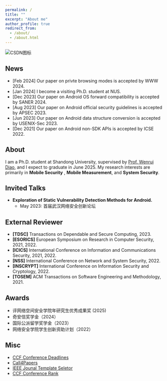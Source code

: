 ```yaml
---
permalink: /
title: ""
excerpt: "About me"
author_profile: true
redirect_from: 
  - /about/
  - /about.html
---
```


![CSDN图标](images/site-logo.png)

## News
- [Feb 2024] Our paper on privte browsing modes is accepted by WWW 2024.
- [Jan 2024] I become a visiting Ph.D. student at NUS.
- [Dec 2023] Our paper on Android OS forward compatibility is accepted by SANER 2024.
- [Aug 2023] Our paper on Android official security guidelines is accepted by APSEC 2023.
- [Jun 2023] Our paper on Android data structure conversion is accepted by USENIX-Sec 2023.
- [Dec 2021] Our paper on Android non-SDK APIs is accepted by ICSE 2022.

## About
 I am a Ph.D. student at Shandong University, supervised by [Prof. Wenrui Diao](https://diaowenrui.github.io/), and I expect to graduate in June 2025. My research interests are primarily in **Mobile Security** , **Mobile Measurement**, and **System Security**.

Invited Talks
------
- **Exploration of Static Vulnerability Detection Methods for Android.**
  - May 2023: 首届武汉网络安全创新论坛

External Reviewer
------
- **[TDSC]** Transactions on Dependable and Secure Computing, 2023. 
- **[ESORICS]** European Symposium on Research in Computer Security, 2021, 2022.
- **[ICICS]** International Conference on Information and Communications Security, 2021, 2022. 
- **[NSS]** International Conference on Network and System Security, 2022.
- **[INSCRYPT]** International Conference on Information Security and Cryptology, 2022.
- **[TOSEM]** ACM Transactions on Software Engineering and Methodology, 2021.

Awards
------
- 评网络空间安全学院年研究生优秀成果奖 (2025)
- 奇安信奖学金（2024）
- 国际公派留学奖学金（2023）
- 网络安全学院学生创新资助计划（2022）

Misc
------
- [CCF Conference Deadlines](https://ccfddl.github.io/)
- [Call4Papers](http://123.57.137.208/ccf/ccf-4.jsp)
- [IEEE Jounal Template Seletor](https://template-selector.ieee.org/secure/templateSelector/downloadTemplate)
- [CCF Conference Rank](https://www.ccf.org.cn/Academic_Evaluation/TCSE_SS_PDL/)
